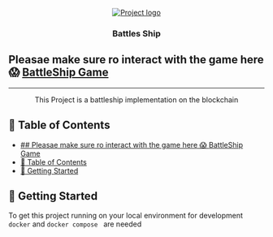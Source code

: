 <p align="center">
  <a href="" rel="noopener">
 <img src="https://docs.reach.sh/assets/logo.png" alt="Project logo"></a>
</p>
<h3 align="center">Battles Ship</h3>

<div align="center">


</div>

## Pleasae make sure ro interact with the game here  😱  <a href="https://battle-ship2.netlify.app/">BattleShip Game </a>
---

<p align="center"> This Project is a battleship implementation on the blockchain
    <br> 
</p>

## 📝 Table of Contents

- [## Pleasae make sure ro interact with the game here  😱  <a href="https://battle-ship2.netlify.app/">BattleShip Game </a>](#-pleasae-make-sure-ro-interact-with-the-game-here----battleship-game-)
- [📝 Table of Contents](#-table-of-contents)
- [🏁 Getting Started <a name = "getting_started"></a>](#-getting-started-)
<!-- - [💡 Idea / Solution <a name = "idea"></a>](#-idea--solution-) -->
<!-- - [⛓️ Dependencies / Limitations <a name = "limitations"></a>](#️-dependencies--limitations-) -->
<!-- - [🚀 Future Scope <a name = "future_scope"></a>](#-future-scope-)
- [## Pleasae make sure ro interact with the game here  😱  <a href="https://battle-ship2.netlify.app/">BattleShip Game </a>](#-pleasae-make-sure-ro-interact-with-the-game-here----battleship-game-)
- [📝 Table of Contents](#-table-of-contents)
- [🏁 Getting Started <a name = "getting_started"></a>](#-getting-started-)

## 🧐 Problem Statement <a name = "problem_statement"></a>

Having a fair implementation of Battleship on the blockchain is fairly difficult, and that's exactly what is implemented on this repo using reach.

<!-- - IDEAL: This section is used to describe the desired or “to be” state of the process or product. At large, this section
  should illustrate what the expected environment would look like once the solution is implemented.
- REALITY: This section is used to describe the current or “as is” state of the process or product.
- CONSEQUENCES: This section is used to describe the impacts on the business if the problem is not fixed or improved upon.
  This includes costs associated with loss of money, time, productivity, competitive advantage, and so forth. -->

<!-- Following this format will result in a workable document that can be used to understand the problem and elicit
requirements that will lead to a winning solution. -->

<!-- ## 💡 Idea / Solution <a name = "idea"></a>

This section is used to describe potential solutions.

Once the ideal, reality, and consequences sections have been
completed, and understood, it becomes easier to provide a solution for solving the problem. -->

<!-- ## ⛓️ Dependencies / Limitations <a name = "limitations"></a>

- React
- Reach
- Reach stdlib
- Provide the reasons why each limitation could not be overcome using the method(s) chosen to acquire.
- Assess the impact of each limitation in relation to the overall findings and conclusions of your project, and if
  appropriate, describe how these limitations could point to the need for further research. -->

<!-- ## 🚀 Future Scope <a name = "future_scope"></a>

Write about what you could not develop during the course of the Hackathon; and about what your project can achieve
in the future. -->

## 🏁 Getting Started <a name = "getting_started"></a>

To get this project running on your local environment for development `docker` and `docker compose ` are needed

<!-- ### Prerequisites

What things you need to install the software and how to install them.

```
Give examples
```

### Installing

A step by step series of examples that tell you how to get a development env running.

Say what the step will be

```
Give the example
```

And repeat

```
until finished
```

## 🎈 Usage <a name="usage"></a>

Add notes about how to use the system.

## ⛏️ Built With <a name = "tech_stack"></a>

- [MongoDB](https://www.mongodb.com/) - Database
- [Express](https://expressjs.com/) - Server Framework
- [VueJs](https://vuejs.org/) - Web Framework
- [NodeJs](https://nodejs.org/en/) - Server Environment

## ✍️ Authors <a name = "authors"></a>

- [@kylelobo](https://github.com/kylelobo) - Idea & Initial work

See also the list of [contributors](https://github.com/kylelobo/The-Documentation-Compendium/contributors)
who participated in this project.

## 🎉 Acknowledgments <a name = "acknowledgments"></a>

- Hat tip to anyone whose code was used
- Inspiration
- References -->
